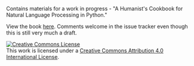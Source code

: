 Contains materials for a work in progress - "A Humanist's Cookbook for Natural Language Processing in Python."

View the book [here](https://nbviewer.jupyter.org/github/walshbr/humanists-nlp-cookbook/blob/master/toc.ipynb). Comments welcome in the issue tracker even though this is still very much a draft.

<a rel="license" href="http://creativecommons.org/licenses/by/4.0/"><img alt="Creative Commons License" style="border-width:0" src="https://i.creativecommons.org/l/by/4.0/88x31.png" /></a><br />This work is licensed under a <a rel="license" href="http://creativecommons.org/licenses/by/4.0/">Creative Commons Attribution 4.0 International License</a>.
